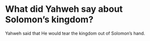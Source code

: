 # What did Yahweh say about Solomon’s kingdom?

Yahweh said that He would tear the kingdom out of Solomon’s hand.
